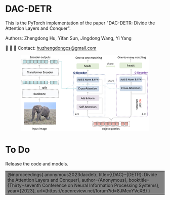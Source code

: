 # DAC-DETR

This is the PyTorch implementation of the paper "DAC-DETR: Divide the Attention Layers and Conquer".

Authors: Zhengdong Hu, Yifan Sun, Jingdong Wang, Yi Yang

&#x1F4E7; &#x1F4E7; &#x1F4E7; Contact: huzhengdongcs@gmail.com


<div align=center> <img width=80% height=80% src="https://github.com/huzhengdongcs/DAC-DETR/blob/main/figs/pipline.jpg"/></div>


# To Do
Release the code and models.

<table><tr><td bgcolor=Gray>@inproceedings{
anonymous2023dacdetr,
title={{DAC}-{DETR}: Divide the Attention Layers and Conquer},
author={Anonymous},
booktitle={Thirty-seventh Conference on Neural Information Processing Systems},
year={2023},
url={https://openreview.net/forum?id=8JMexYVcXB}
}</td></tr></table>      
